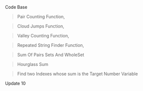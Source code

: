 Code Base

>Pair Counting Function,

>Cloud Jumps Function,

>Valley Counting Function,

>Repeated String Finder Function,

>Sum Of Pairs Sets And WholeSet

>Hourglass Sum

>Find two Indexes whose sum is the Target Number Variable

Update 10
